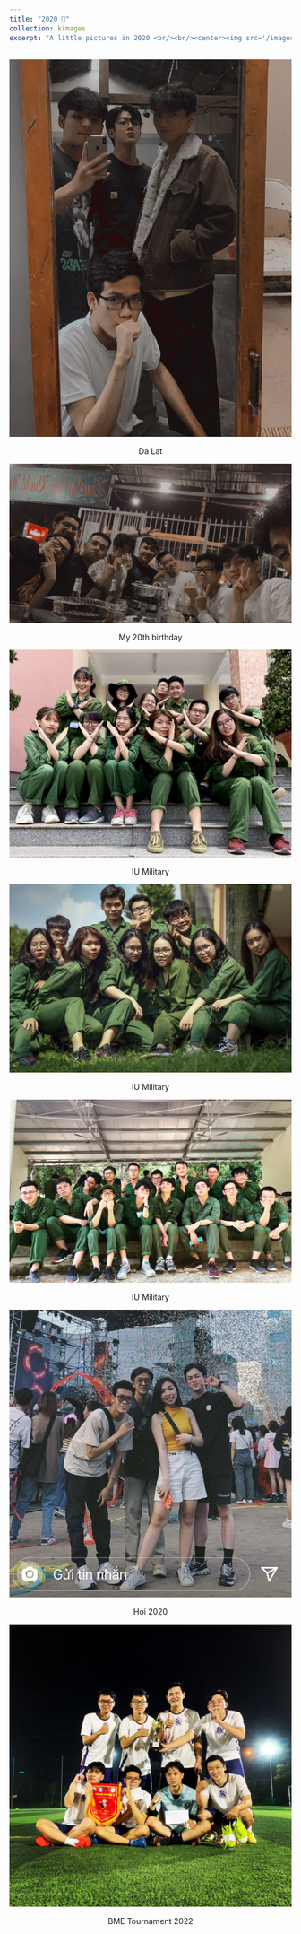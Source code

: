 ```yaml
---
title: "2020 🚀"
collection: kimages
excerpt: "A little pictures in 2020 <br/><br/><center><img src='/images/2020.jpg' width='70%'></center>"
---
```


<img src="/images/2020/dalat.jpg">
<p style="text-align: center;">Da Lat</p>

<img src="/images/2020/sinhnhat20.jpg">
<p style="text-align: center;">My 20th birthday</p>

<img src="/images/2020/mil3.jpg">
<p style="text-align: center;">IU Military</p>

<img src="/images/2020/mil2.jpg">
<p style="text-align: center;">IU Military</p>

<img src="/images/2020/mil1.jpg">
<p style="text-align: center;">IU Military</p>

<img src="/images/2020/hoi.jpg">
<p style="text-align: center;">Hoi 2020</p>

<img src="/images/2020/bmesport.jpg">
<p style="text-align: center;">BME Tournament 2022</p>